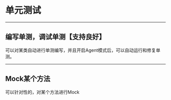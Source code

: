 # 单元测试

------------------------

## 编写单测，调试单测【支持良好】

可以对某类自动进行单测编写，并且开启Agent模式后，可以自动运行和修复单测。

------------------------

## Mock某个方法

可以针对性的，对某个方法进行Mock